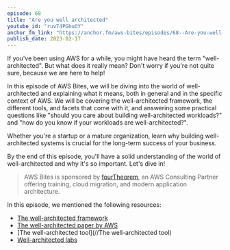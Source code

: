 ```yaml
---
episode: 68
title: "Are you well architected"
youtube_id: "ruvT4PGbuOY"
anchor_fm_link: "https://anchor.fm/aws-bites/episodes/68--Are-you-well-architected-e1up9rr"
publish_date: 2023-02-17
---
```


If you've been using AWS for a while, you might have heard the term "well-architected". But what does it really mean? Don't worry if you're not quite sure, because we are here to help!

In this episode of AWS Bites, we will be diving into the world of well-architected and explaining what it means, both in general and in the specific context of AWS. We will be covering the well-architected framework, the different tools, and facets that come with it, and answering some practical questions like "should you care about building well-architected workloads?" and "how do you know if your workloads are well-architected?".

Whether you're a startup or a mature organization, learn why building well-architected systems is crucial for the long-term success of your business.

By the end of this episode, you'll have a solid understanding of the world of well-architected and why it's so important. Let's dive in!

> AWS Bites is sponsored by [fourTheorem](https://fourtheorem.com/), an AWS Consulting Partner offering training, cloud migration, and modern application architecture.

In this episode, we mentioned the following resources:

- [The well-architected framework](https://aws.amazon.com/architecture/well-architected/)
- [The well-architected paper by AWS](https://docs.aws.amazon.com/wellarchitected/latest/framework/welcome.html)
- [The well-architected tool](//The well-architected tool)
- [Well-architected labs](https://www.wellarchitectedlabs.com/)
